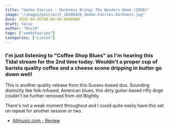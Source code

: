 ```yaml
---
title: "Smoke Fairies - Darkness Brings The Wonders Home (2020)"
image: "/images/post/wilt_20200426_Smoke.Fairies.Darkness.jpg"
date: 2020-04-26T00:00:00.0000000
draft: false
author: "David"
tags: ["smokefairies"]
categories: ["Listen"]
---
```

### I'm just listening to "Coffee Shop Blues" as I'm hearing this Tidal stream for the 2nd time today. Wouldn't a proper cup of barista quality coffee and a cheese scone dripping in butter go down well!    
  
This is another quality release from this Sussex-based duo. Sounding distinctly like folk-infused, American blues, this dirty guitar-based riffy dirge couldn't be further removed from old Blightly.   
  
There's not a weak moment throughout and I could quite easily have this set on repeat for another session or two. 

-  [Allmusic.com - Review](https://www.allmusic.com/album/darkness-brings-the-wonders-home-mw0003322302)